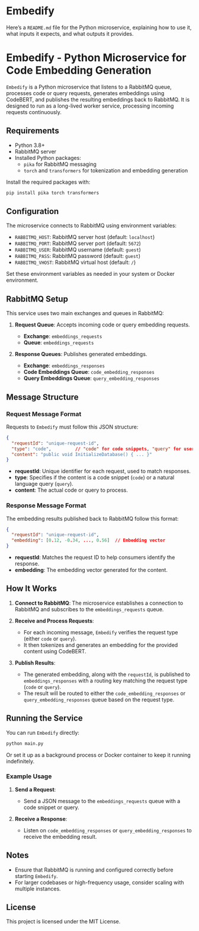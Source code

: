 # Embedify

Here’s a `README.md` file for the Python microservice, explaining how to use it, what inputs it expects, and what outputs it provides.

# Embedify - Python Microservice for Code Embedding Generation

`Embedify` is a Python microservice that listens to a RabbitMQ queue, processes code or query requests, generates embeddings using CodeBERT, and publishes the resulting embeddings back to RabbitMQ. It is designed to run as a long-lived worker service, processing incoming requests continuously.

## Requirements

- Python 3.8+
- RabbitMQ server
- Installed Python packages:
  - `pika` for RabbitMQ messaging
  - `torch` and `transformers` for tokenization and embedding generation

Install the required packages with:

```bash
pip install pika torch transformers
```

## Configuration

The microservice connects to RabbitMQ using environment variables:

- `RABBITMQ_HOST`: RabbitMQ server host (default: `localhost`)
- `RABBITMQ_PORT`: RabbitMQ server port (default: `5672`)
- `RABBITMQ_USER`: RabbitMQ username (default: `guest`)
- `RABBITMQ_PASS`: RabbitMQ password (default: `guest`)
- `RABBITMQ_VHOST`: RabbitMQ virtual host (default: `/`)

Set these environment variables as needed in your system or Docker environment.

## RabbitMQ Setup

This service uses two main exchanges and queues in RabbitMQ:

1. **Request Queue**: Accepts incoming code or query embedding requests.
   - **Exchange**: `embeddings_requests`
   - **Queue**: `embeddings_requests`

2. **Response Queues**: Publishes generated embeddings.
   - **Exchange**: `embeddings_responses`
   - **Code Embeddings Queue**: `code_embedding_responses`
   - **Query Embeddings Queue**: `query_embedding_responses`

## Message Structure

### Request Message Format

Requests to `Embedify` must follow this JSON structure:

```json
{
  "requestId": "unique-request-id",
  "type": "code",         // "code" for code snippets, "query" for user queries
  "content": "public void InitializeDatabase() { ... }"
}
```

- **requestId**: Unique identifier for each request, used to match responses.
- **type**: Specifies if the content is a code snippet (`code`) or a natural language query (`query`).
- **content**: The actual code or query to process.

### Response Message Format

The embedding results published back to RabbitMQ follow this format:

```json
{
  "requestId": "unique-request-id",
  "embedding": [0.12, -0.34, ..., 0.56]  // Embedding vector
}
```

- **requestId**: Matches the request ID to help consumers identify the response.
- **embedding**: The embedding vector generated for the content.

## How It Works

1. **Connect to RabbitMQ**: The microservice establishes a connection to RabbitMQ and subscribes to the `embeddings_requests` queue.

2. **Receive and Process Requests**:
   - For each incoming message, `Embedify` verifies the request type (either `code` or `query`).
   - It then tokenizes and generates an embedding for the provided content using CodeBERT.

3. **Publish Results**:
   - The generated embedding, along with the `requestId`, is published to `embeddings_responses` with a routing key matching the request type (`code` or `query`).
   - The result will be routed to either the `code_embedding_responses` or `query_embedding_responses` queue based on the request type.

## Running the Service

You can run `Embedify` directly:

```bash
python main.py
```

Or set it up as a background process or Docker container to keep it running indefinitely.

### Example Usage

1. **Send a Request**:
   - Send a JSON message to the `embeddings_requests` queue with a code snippet or query.

2. **Receive a Response**:
   - Listen on `code_embedding_responses` or `query_embedding_responses` to receive the embedding result.

## Notes

- Ensure that RabbitMQ is running and configured correctly before starting `Embedify`.
- For larger codebases or high-frequency usage, consider scaling with multiple instances.

## License

This project is licensed under the MIT License.